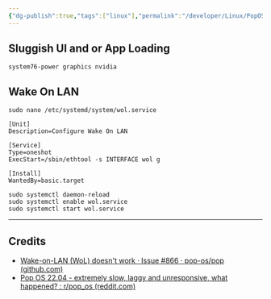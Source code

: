 ```yaml
---
{"dg-publish":true,"tags":["linux"],"permalink":"/developer/Linux/PopOS/","dgPassFrontmatter":true}
---
```


## Sluggish UI and or App Loading
```shell
system76-power graphics nvidia
```

## Wake On LAN
`sudo nano /etc/systemd/system/wol.service`

```shell
[Unit]  
Description=Configure Wake On LAN

[Service]  
Type=oneshot  
ExecStart=/sbin/ethtool -s INTERFACE wol g

[Install]  
WantedBy=basic.target
```

```shell
sudo systemctl daemon-reload  
sudo systemctl enable wol.service  
sudo systemctl start wol.service
```

---
## Credits
- [Wake-on-LAN (WoL) doesn't work · Issue #866 · pop-os/pop (github.com)](https://github.com/pop-os/pop/issues/866)
- [Pop OS 22.04 - extremely slow, laggy and unresponsive, what happened? : r/pop_os (reddit.com)](https://www.reddit.com/r/pop_os/comments/v1th8w/pop_os_2204_extremely_slow_laggy_and_unresponsive/)